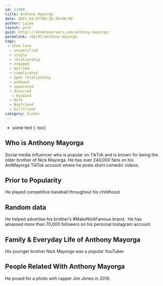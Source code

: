 ```yaml
---
id: 11394
title: Anthony Mayorga
date: 2021-04-07T09:38:30+00:00
author: Laima
layout: post
guid: https://ukdataservers.com/anthony-mayorga/
permalink: /04/07/anthony-mayorga
tags:
 - show love
  - unspecified
  - single
  - relationship
  - engaged
  - married
  - complicated
  - open relationship
  - widowed
  - separated
  - divorced
   - Husband
  - Wife
  - Boyfriend
  - Girlfriend
category: Guides
---
```


* some text
{: toc}


## Who is Anthony Mayorga
                  
                  
                  
Social media influencer who is popular on TikTok and is known for being the older brother of Nick Mayorga. He has over 240,000 fans on his AntMayorga TikTok account where he posts short comedic videos. 
                  
              
            
              
            
                
                
                
## Prior to Popularity
                  
                  
                  
He played competitive baseball throughout his childhood.
                  
              
            
              
            
                
                
                
## Random data
                  
                  
                  
He helped advertise his brother&#8217;s #MakeNickFamous brand.  He has amassed more than 70,000 followers on his personal Instagram account.
                  
              
            
              
            
                
                
                
## Family & Everyday Life of Anthony Mayorga
                  
                  
                  
His younger brother Nick Mayorga was a popular YouTuber. 
                  
              
            
              
            
                
                
                
## People Related With Anthony Mayorga
                  
                  
                  
He posed for a photo with rapper Jim Jones in 2019. 
                  
              
            
              
            
                
              
            
              
              
            
            
              
            
          
          
          